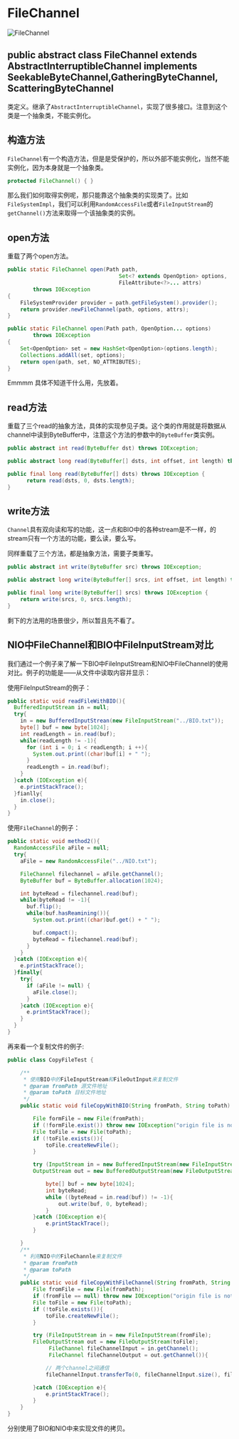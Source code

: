 # FileChannel

![FileChannel](http://ovn0i3kdg.bkt.clouddn.com/FileChannel.png?imageView/2/w/400)


## public abstract class FileChannel extends AbstractInterruptibleChannel implements SeekableByteChannel,GatheringByteChannel, ScatteringByteChannel

类定义。继承了`AbstractInterruptibleChannel`，实现了很多接口。注意到这个类是一个抽象类，不能实例化。


## 构造方法
`FileChannel`有一个构造方法，但是是受保护的，所以外部不能实例化，当然不能实例化，因为本身就是一个抽象类。
```Java
protected FileChannel() { }
```

那么我们如何取得实例呢，那只能靠这个抽象类的实现类了。比如`FileSystemImpl`，我们可以利用`RandomAccessFile`或者`FileInputStream`的`getChannel()`方法来取得一个该抽象类的实例。

## open方法
重载了两个open方法。
```Java
public static FileChannel open(Path path,
                                   Set<? extends OpenOption> options,
                                   FileAttribute<?>... attrs)
        throws IOException
{
    FileSystemProvider provider = path.getFileSystem().provider();
    return provider.newFileChannel(path, options, attrs);
}

public static FileChannel open(Path path, OpenOption... options)
        throws IOException
{
    Set<OpenOption> set = new HashSet<OpenOption>(options.length);
    Collections.addAll(set, options);
    return open(path, set, NO_ATTRIBUTES);
}
```
Emmmm 具体不知道干什么用，先放着。

## read方法
重载了三个read的抽象方法，具体的实现参见子类。这个类的作用就是将数据从channel中读到ByteBuffer中，注意这个方法的参数中的`ByteBuffer`类实例。

```Java
public abstract int read(ByteBuffer dst) throws IOException;

public abstract long read(ByteBuffer[] dsts, int offset, int length) throws IOException;

public final long read(ByteBuffer[] dsts) throws IOException {
      return read(dsts, 0, dsts.length);
}
```

## write方法
`Channel`具有双向读和写的功能，这一点和BIO中的各种stream是不一样，的stream只有一个方法的功能，要么读，要么写。

同样重载了三个方法，都是抽象方法，需要子类重写。

```Java
public abstract int write(ByteBuffer src) throws IOException;

public abstract long write(ByteBuffer[] srcs, int offset, int length) throws IOException;

public final long write(ByteBuffer[] srcs) throws IOException {
    return write(srcs, 0, srcs.length);
}
```


剩下的方法用的场景很少，所以暂且先不看了。

## NIO中FileChannel和BIO中FileInputStream对比

我们通过一个例子来了解一下BIO中FileInputStream和NIO中FileChannel的使用对比。例子的功能是——从文件中读取内容并显示：

使用FileInputStream的例子：
```java
public static void readFileWithBIO(){
  BufferedInputStream in = null;
  try{
    in = new BufferedInputStrean(new FileInputStream("../BIO.txt"));
    byte[] buf = new byte[1024];
    int readLength = in.read(buf);
    while(readLength != -1){
      for (int i = 0; i < readLength; i ++){
        System.out.print((char)buf[i] + " ");
      }
      readLength = in.read(buf);
    }
  }catch (IOException e){
    e.printStackTrace();
  }fianlly{
    in.close();
  }
}
```

使用`FileChannel`的例子：
```Java
public static void method2(){
  RandomAccessFile aFile = null;
  try{
    aFile = new RandomAccessFile("../NIO.txt");

    FileChannel filechannel = aFile.getChannel();
    ByteBuffer buf = ByteBuffer.allocation(1024);

    int byteRead = filechannel.read(buf);
    while(byteRead != -1){
      buf.flip();
      while(buf.hasReamining()){
        System.out.print((char)buf.get() + " ");

        buf.compact();
        byteRead = filechannel.read(buf);
      }
    }
  }catch (IOException e){
    e.printStackTrace();
  }finally{
    try{
      if (aFile != null) {
        aFile.close();
      }
    }catch (IOException e){
      e.printStackTrace();
    }
  }
}
```

再来看一个复制文件的例子:
```java
public class CopyFileTest {

    /**
     * 使用BIO中的FileInputStream和FileOutInput来复制文件
     * @param fromPath 源文件地址
     * @param toPath 目标文件地址
     */
    public static void fileCopyWithBIO(String fromPath, String toPath) throws IOException{

        File formFile = new File(fromPath);
        if (!formFile.exist()) throw new IOException("origin file is not exist");
        File toFile = new File(toPath);
        if (!toFile.exists()){
            toFile.createNewFile();
        }

        try (InputStream in = new BufferedInputStream(new FileInputStream(fromPath));
        OutputStream out = new BufferedOutputStream(new FileOutputStream(toFile))){

            byte[] buf = new byte[1024];
            int byteRead;
            while ((byteRead = in.read(buf)) != -1){
                out.write(buf, 0, byteRead);
            }
        }catch (IOException e){
            e.printStackTrace();
        }

    }
    /**
     * 利用NIO中的FileChannle来复制文件
     * @param fromPath
     * @param toPath
     */
    public static void fileCopyWithFileChannel(String fromPath, String toPath) throws IOException{
        File fromFile = new File(fromPath);
        if (fromFile == null) throw new IOException("origin file is not exist");
        File toFile = new File(toPath);
        if (!toFile.exists()){
            toFile.createNewFile();
        }

        try (FileInputStream in = new FileInputStream(fromFile);
        FileOutputStream out = new FileOutputStream(toFile);
             FileChannel fileChannelInput = in.getChannel();
             FileChannel fileChannelOutput = out.getChannel()){

            // 两个channel之间通信
            fileChannelInput.transferTo(0, fileChannelInput.size(), fileChannelOutput);

        }catch (IOException e){
            e.printStackTrace();
        }
    }
}
```
分别使用了BIO和NIO中来实现文件的拷贝。
